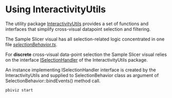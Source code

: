# Using InteractivityUtils

The utility package [InteractivityUtils](https://github.com/Microsoft/powerbi-visuals-utils-interactivityutils) provides a set of functions and interfaces that simplify cross-visual datapoint selection and filtering. 

The Sample Slicer visual has all selection-related logic concentrated in one file [*selectionBehavior.ts*](/src/selectionBehavior.ts).

For <b>discrete</b> cross-visual data-point selection the Sample Slicer visual relies on the interface [ISelectionHandler](https://github.com/Microsoft/powerbi-visuals-utils-interactivityutils/blob/master/src/interactivityservice.ts) of the InteractivityUtils package. 



An instance implementing ISelectionHandler interface is created by the InteractivityUtils and supplied to SelectionBehavior class as argument of SelectionBehavior::bindEvents() method call. 

```
pbiviz start
```
